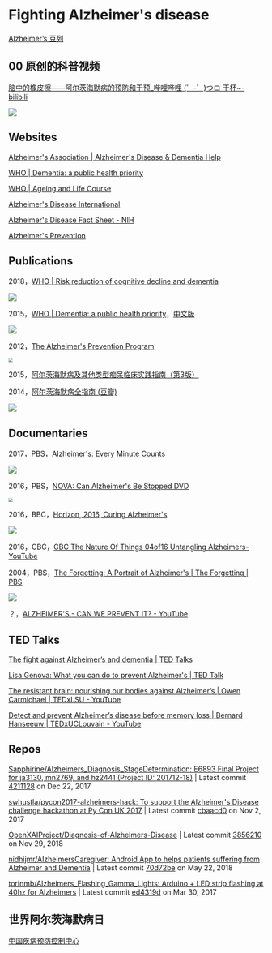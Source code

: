 # Fighting Alzheimer's disease
[Alzheimer’s 豆列](https://www.douban.com/doulist/113907445/)

## 00 原创的科普视频

[脑中的橡皮擦——阿尔茨海默病的预防和干预_哔哩哔哩 (゜-゜)つロ 干杯~-bilibili](https://www.bilibili.com/video/av70538776/)

![](https://i1.hdslb.com/bfs/archive/ecfb44bf978bfc577e3b9de31541a64da8f70568.jpg)

## Websites

[Alzheimer's Association | Alzheimer's Disease & Dementia Help](https://www.alz.org/)

[WHO | Dementia: a public health priority](https://www.who.int/mental_health/neurology/dementia/en/)

[WHO | Ageing and Life Course](https://www.who.int/ageing/en/)

[Alzheimer's Disease International](https://www.alz.co.uk/)

[Alzheimer's Disease Fact Sheet - NIH](https://www.nia.nih.gov/health/alzheimers-disease-fact-sheet)

[Alzheimer's Prevention](http://alzheimersprevention.org/)

## Publications

2018，[WHO | Risk reduction of cognitive decline and dementia](https://www.who.int/mental_health/neurology/dementia/guidelines_risk_reduction/en/)

![](https://www.who.int/mental_health/neurology/dementia/guidelines_2019.png)

2015，[WHO | Dementia: a public health priority](https://www.who.int/mental_health/publications/dementia_report_2012/en/)，[中文版](https://www.who.int/mental_health/publications/dementia_report_2012/zh/)

![](https://www.who.int/mental_health/publications/dementia_report_2012.jpg)

2012，[The Alzheimer's Prevention Program](https://book.douban.com/subject/23773722/) 

<img src="https://img3.doubanio.com/view/subject/l/public/s26360853.jpg" style="zoom:50%;" />



2015，[阿尔茨海默病及其他类型痴呆临床实践指南（第3版）](https://book.douban.com/subject/30692328/)

2014，[阿尔茨海默病全指南 (豆瓣)](https://book.douban.com/subject/26640906/)

![](https://img1.doubanio.com/view/subject/l/public/s28722107.jpg)

## Documentaries

2017，PBS，[Alzheimer's: Every Minute Counts](https://www.pbs.org/video/alzheimers-every-minute-counts-every-minute-counts/)

![](https://image.pbs.org/video-assets/pbs/alzheimers-every-minute-counts/256357/images/mezzanine_962.jpg.crop.379x212.jpg)

2016，PBS，[NOVA: Can Alzheimer's Be Stopped DVD](https://shop.pbs.org/nova-can-alzheimers-be-stopped-dvd/product/NOVA6320)

<img src="https://shop.pbs.org/ccstore/v1/images/?source=/file/v8066571553262860779/products/NOVA6320.0.jpg&amp;height=940&amp;width=940" style="zoom:50%;" />



2016，BBC，[Horizon, 2016, Curing Alzheimer's](https://www.bbc.co.uk/programmes/b07bgqdq)

![](https://ichef.bbci.co.uk/images/ic/640x360/p03szgss.jpg)

2016，CBC，[CBC The Nature Of Things 04of16 Untangling Alzheimers- YouTube](https://www.youtube.com/watch?v=cFC4_DpENts)

2004，PBS，[The Forgetting: A Portrait of Alzheimer's | The Forgetting | PBS](https://www.pbs.org/video/forgetting-portrait-alzheimers/)

![](https://image.pbs.org/video-assets/pbs/forgetting/261342/images/mezzanine_385.jpg.crop.379x212.jpg)

？，[ALZHEIMER'S - CAN WE PREVENT IT? - YouTube](https://www.youtube.com/watch?v=BW2zN3J2lfs)

## TED Talks

[The fight against Alzheimer’s and dementia | TED Talks](https://www.ted.com/playlists/443/the_fight_against_alzheimer_s)

[Lisa Genova: What you can do to prevent Alzheimer's | TED Talk](https://www.ted.com/talks/lisa_genova_what_you_can_do_to_prevent_alzheimer_s)

[The resistant brain: nourishing our bodies against Alzheimer’s | Owen Carmichael | TEDxLSU - YouTube](https://www.youtube.com/watch?v=hnnv5EO1Xfw)

[Detect and prevent Alzheimer’s disease before memory loss | Bernard Hanseeuw | TEDxUCLouvain - YouTube](https://www.youtube.com/watch?v=WQvfNG9bkz0)

## Repos

[Sapphirine/Alzheimers_Diagnosis_StageDetermination: E6893 Final Project for ja3130, mn2769, and hz2441 (Project ID: 201712-18)](https://github.com/Sapphirine/Alzheimers_Diagnosis_StageDetermination) | Latest commit [4211128](https://github.com/Sapphirine/Alzheimers_Diagnosis_StageDetermination/commit/4211128e62950a1ade105d31dae0377087bfdbc9) on Dec 22, 2017

[swhustla/pycon2017-alzheimers-hack: To support the Alzheimer's Disease challenge hackathon at Py Con UK 2017](https://github.com/swhustla/pycon2017-alzheimers-hack) | Latest commit [cbaacd0](https://github.com/swhustla/pycon2017-alzheimers-hack/commit/cbaacd02788f3f8a3adddae3f7a5de000b906b27) on Nov 2, 2017

[OpenXAIProject/Diagnosis-of-Alzheimers-Disease](https://github.com/OpenXAIProject/Diagnosis-of-Alzheimers-Disease) | Latest commit [3856210](https://github.com/OpenXAIProject/Diagnosis-of-Alzheimers-Disease/commit/385621088e7c65f11620313c8e44e18776e8c460) on Nov 29, 2018

[nidhijmr/AlzheimersCaregiver: Android App to helps patients suffering from Alzheimer and Dementia](https://github.com/nidhijmr/AlzheimersCaregiver) | Latest commit [70d72be](https://github.com/nidhijmr/AlzheimersCaregiver/commit/70d72be4ef8d4aea08fae16a7869baffe641b1bd) on May 22, 2018

[torinmb/Alzheimers_Flashing_Gamma_Lights: Arduino + LED strip flashing at 40hz for Alzheimers](https://github.com/torinmb/Alzheimers_Flashing_Gamma_Lights) | Latest commit [ed4319d](https://github.com/torinmb/Alzheimers_Flashing_Gamma_Lights/commit/ed4319d3d7814b844f825f2ed2e7a60339c9754c) on Mar 30, 2017

## 世界阿尔茨海默病日

[中国疾病预防控制中心](http://www.chinacdc.cn/yyrdgz/201909/t20190921_205709.html)

